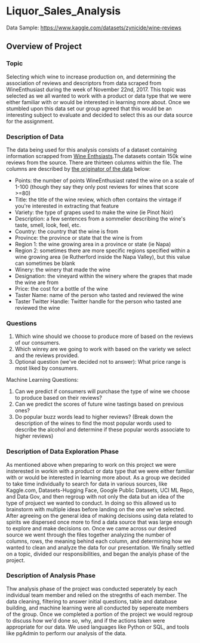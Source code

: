 # Liquor_Sales_Analysis

  Data Sample: https://www.kaggle.com/datasets/zynicide/wine-reviews

## Overview of Project

### Topic 
  Selecting which wine to increase production on, and determining the association of reviews and descriptors from data scraped from WineEnthusiast during the week of November 22nd, 2017. This topic was selected as we all wanted to work with a product or data type that we were either familiar with or would be interested in learning more about. Once we stumbled upon this data set our group agreed that this would be an interesting subject to evaluate and decided to select this as our data source for the assignment.
  
### Description of Data
  The data being used for this analysis consists of a dataset containing information scrapped from [Wine Enthsiasts](https://www.winemag.com/?s=&drink_type=wine).The datasets contain 150k wine reviews from the source. There are thirteen columns within the file. The columns are described by [the originator of the data](https://github.com/zackthoutt/wine-deep-learning) below: 
 - Points: the number of points WineEnthusiast rated the wine on a scale of 1-100 (though they say they only post reviews for wines that score >=80)
 - Title: the title of the wine review, which often contains the vintage if you're interested in extracting that feature
 - Variety: the type of grapes used to make the wine (ie Pinot Noir)
 - Description: a few sentences from a sommelier describing the wine's taste, smell, look, feel, etc.
 - Country: the country that the wine is from
 - Province: the province or state that the wine is from
 - Region 1: the wine growing area in a province or state (ie Napa)
 - Region 2: sometimes there are more specific regions specified within a wine growing area (ie Rutherford inside the Napa Valley), but this value can sometimes be blank
 - Winery: the winery that made the wine
 - Designation: the vineyard within the winery where the grapes that made the wine are from
 - Price: the cost for a bottle of the wine
 - Taster Name: name of the person who tasted and reviewed the wine
 - Taster Twitter Handle: Twitter handle for the person who tasted ane reviewed the wine
  
### Questions
  1. Which wine should we choose to produce more of based on the reviews of our consumers. 
  2. Which winrey are we going to work with based on the variety we select and the reviews provided. 
  3. Optional question (we've decided not to answer): What price range is most liked by consumers. 

Machine Learning Questions: 
  1. Can we predict if consumers will purchase the type of wine we choose to produce based on their reviews?
  2. Can we predict the scores of future wine tastings based on previous ones? 
  3. Do popular buzz words lead to higher reviews? (Break down the description of the wines to find the most popular words used to describe the alcohol and determine if these popular words associate to higher reviews)
  
  ### Description of Data Exploration Phase
As mentioned above when preparing to work on this project we were insterested in workin with a product or data type that we were either familiar with or would be interested in learning more about. As a group we decided to take time individually to search for data in various sources, like Kaggle.com, Datasets-Hugging Face, Google Public Datasets, UCI ML Repo, and Data Gov, and then regroup with not only the data but an idea of the type of projuect we wanted to conduct. In doing so this allowed us to brainstorm with multiple ideas before landing on the one we've selected. After agreeing on the general idea of making decisions using data related to spirits we dispersed once more to find a data source that was large enough to explore and make decisions on. Once we came across our desired source we went through the files together analyzing the number of columns, rows, the meaning behind each column, and determining how we wanted to clean and analyze the data for our presentation. We finally settled on a topic, divided our responsibilities, and began the analyis phase of the project. 

### Description of Analysis Phase
Thw analysis phase of the project was conducted seperately by each individual team member and relied on the stregnths of each member. The data cleaning, filtering to answer initial questions, table and database building, and machine learning were all conducted by sepereate members of the group. Once we completed a portion of the project we would regroup to discuss how we'd done so, why, and if the actions taken were appropriate for our data. We used languages like Python or SQL, and tools like pgAdmin to perform our analysis of the data. 
